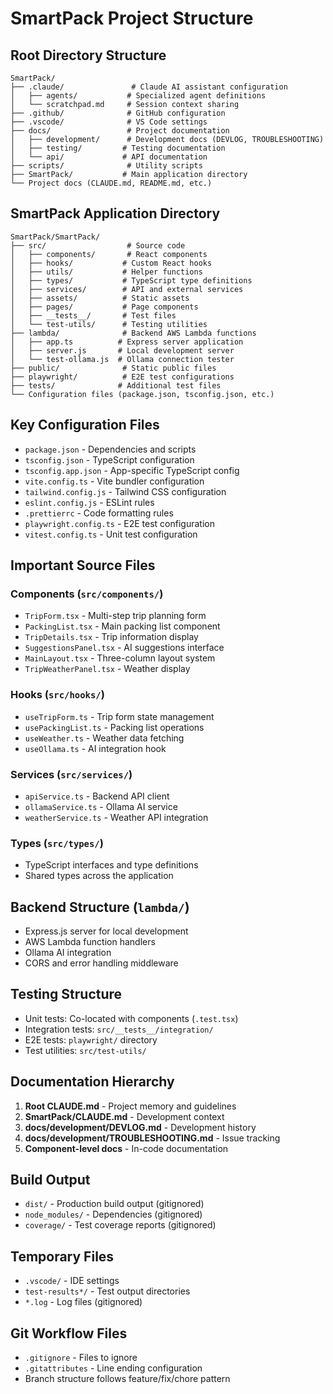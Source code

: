 # SmartPack Project Structure

## Root Directory Structure
```
SmartPack/
├── .claude/               # Claude AI assistant configuration
│   ├── agents/           # Specialized agent definitions
│   └── scratchpad.md     # Session context sharing
├── .github/              # GitHub configuration
├── .vscode/              # VS Code settings
├── docs/                 # Project documentation
│   ├── development/      # Development docs (DEVLOG, TROUBLESHOOTING)
│   ├── testing/         # Testing documentation
│   └── api/             # API documentation
├── scripts/              # Utility scripts
├── SmartPack/           # Main application directory
└── Project docs (CLAUDE.md, README.md, etc.)
```

## SmartPack Application Directory
```
SmartPack/SmartPack/
├── src/                  # Source code
│   ├── components/       # React components
│   ├── hooks/           # Custom React hooks
│   ├── utils/           # Helper functions
│   ├── types/           # TypeScript type definitions
│   ├── services/        # API and external services
│   ├── assets/          # Static assets
│   ├── pages/           # Page components
│   ├── __tests__/       # Test files
│   └── test-utils/      # Testing utilities
├── lambda/              # Backend AWS Lambda functions
│   ├── app.ts          # Express server application
│   ├── server.js       # Local development server
│   └── test-ollama.js  # Ollama connection tester
├── public/              # Static public files
├── playwright/          # E2E test configurations
├── tests/              # Additional test files
└── Configuration files (package.json, tsconfig.json, etc.)
```

## Key Configuration Files
- `package.json` - Dependencies and scripts
- `tsconfig.json` - TypeScript configuration
- `tsconfig.app.json` - App-specific TypeScript config
- `vite.config.ts` - Vite bundler configuration
- `tailwind.config.js` - Tailwind CSS configuration
- `eslint.config.js` - ESLint rules
- `.prettierrc` - Code formatting rules
- `playwright.config.ts` - E2E test configuration
- `vitest.config.ts` - Unit test configuration

## Important Source Files

### Components (`src/components/`)
- `TripForm.tsx` - Multi-step trip planning form
- `PackingList.tsx` - Main packing list component
- `TripDetails.tsx` - Trip information display
- `SuggestionsPanel.tsx` - AI suggestions interface
- `MainLayout.tsx` - Three-column layout system
- `TripWeatherPanel.tsx` - Weather display

### Hooks (`src/hooks/`)
- `useTripForm.ts` - Trip form state management
- `usePackingList.ts` - Packing list operations
- `useWeather.ts` - Weather data fetching
- `useOllama.ts` - AI integration hook

### Services (`src/services/`)
- `apiService.ts` - Backend API client
- `ollamaService.ts` - Ollama AI service
- `weatherService.ts` - Weather API integration

### Types (`src/types/`)
- TypeScript interfaces and type definitions
- Shared types across the application

## Backend Structure (`lambda/`)
- Express.js server for local development
- AWS Lambda function handlers
- Ollama AI integration
- CORS and error handling middleware

## Testing Structure
- Unit tests: Co-located with components (`.test.tsx`)
- Integration tests: `src/__tests__/integration/`
- E2E tests: `playwright/` directory
- Test utilities: `src/test-utils/`

## Documentation Hierarchy
1. **Root CLAUDE.md** - Project memory and guidelines
2. **SmartPack/CLAUDE.md** - Development context
3. **docs/development/DEVLOG.md** - Development history
4. **docs/development/TROUBLESHOOTING.md** - Issue tracking
5. **Component-level docs** - In-code documentation

## Build Output
- `dist/` - Production build output (gitignored)
- `node_modules/` - Dependencies (gitignored)
- `coverage/` - Test coverage reports (gitignored)

## Temporary Files
- `.vscode/` - IDE settings
- `test-results*/` - Test output directories
- `*.log` - Log files (gitignored)

## Git Workflow Files
- `.gitignore` - Files to ignore
- `.gitattributes` - Line ending configuration
- Branch structure follows feature/fix/chore pattern